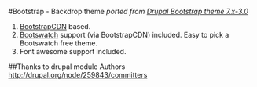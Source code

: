 #Bootstrap - Backdrop theme 
*ported from [Drupal Bootstrap theme 7.x-3.0](https://www.drupal.org/project/bootstrap)*

1. [BootstrapCDN](http://bootstrapcdn.com/) based.
2. [Bootswatch](http://bootswatch.com) support (via BootstrapCDN) included. Easy to pick a Bootswatch free theme.
3. Font awesome support included.

##Thanks to drupal module Authors
http://drupal.org/node/259843/committers
